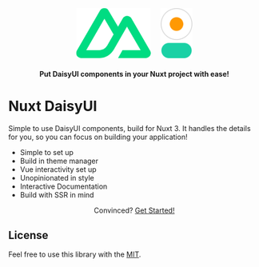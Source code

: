 <div align="center">
  <a href="https://nuxt.com" title="Nuxt" target="_blank"><img src="./.playground/public/icons/nuxt.png" alt="Nuxt" height="100px" /></a>
  &nbsp;&nbsp;&nbsp;
  <a href="https://daisyui.com" title="DaisyUI" target="_blank"><img src="./.playground/public/icons/daisyui.png" alt="DaisyUI" height="100px" /></a>

  <h4>Put DaisyUI components in your Nuxt project with ease!</h4>
</div>

# Nuxt DaisyUI

Simple to use DaisyUI components, build for Nuxt 3. It handles the details for you, so you can focus on building your application!

- Simple to set up
- Build in theme manager
- Vue interactivity set up
- Unopinionated in style
- Interactive Documentation
- Build with SSR in mind

<div align="center">

Convinced?
[Get Started!](https://daisyui.dienst3.nl)

</div>

## License

Feel free to use this library with the [MIT](./LICENSE.md).
